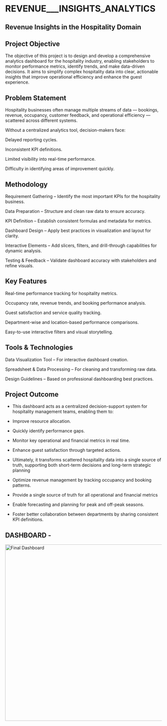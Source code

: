 # REVENUE___INSIGHTS_ANALYTICS
## Revenue Insights in the Hospitality Domain 

## Project Objective
The objective of this project is to design and develop a comprehensive analytics dashboard for the hospitality industry, enabling stakeholders to monitor performance metrics, identify trends, and make data-driven decisions.
It aims to simplify complex hospitality data into clear, actionable insights that improve operational efficiency and enhance the guest experience.

## Problem Statement

Hospitality businesses often manage multiple streams of data — bookings, revenue, occupancy, customer feedback, and operational efficiency — scattered across different systems.

Without a centralized analytics tool, decision-makers face:

Delayed reporting cycles.

Inconsistent KPI definitions.

Limited visibility into real-time performance.

Difficulty in identifying areas of improvement quickly.

## Methodology

Requirement Gathering – Identify the most important KPIs for the hospitality business.

Data Preparation – Structure and clean raw data to ensure accuracy.

KPI Definition – Establish consistent formulas and metadata for metrics.

Dashboard Design – Apply best practices in visualization and layout for clarity.

Interactive Elements – Add slicers, filters, and drill-through capabilities for dynamic analysis.

Testing & Feedback – Validate dashboard accuracy with stakeholders and refine visuals.

## Key Features

Real-time performance tracking for hospitality metrics.

Occupancy rate, revenue trends, and booking performance analysis.

Guest satisfaction and service quality tracking.

Department-wise and location-based performance comparisons.

Easy-to-use interactive filters and visual storytelling.

## Tools & Technologies
Data Visualization Tool – For interactive dashboard creation.

Spreadsheet & Data Processing – For cleaning and transforming raw data.

Design Guidelines – Based on professional dashboarding best practices.

## Project Outcome
- This dashboard acts as a centralized decision-support system for hospitality management teams, enabling them to:

- Improve resource allocation.

- Quickly identify performance gaps.

- Monitor key operational and financial metrics in real time.

- Enhance guest satisfaction through targeted actions.

- Ultimately, it transforms scattered hospitality data into a single source of truth, supporting both short-term decisions and long-term strategic planning

- Optimize revenue management by tracking occupancy and booking patterns.

- Provide a single source of truth for all operational and financial metrics

- Enable forecasting and planning for peak and off-peak seasons.

- Foster better collaboration between departments by sharing consistent KPI definitions.


## DASHBOARD - 
<img width="1171" height="567" alt="Final Dashboard" src="https://github.com/user-attachments/assets/ee8e26c6-12e4-4b91-b0a1-37923c4d9f33" />


